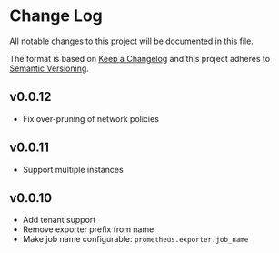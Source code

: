 # Change Log
All notable changes to this project will be documented in this file.

The format is based on [Keep a Changelog](http://keepachangelog.com/)
and this project adheres to [Semantic Versioning](http://semver.org/).
## v0.0.12
- Fix over-pruning of network policies

## v0.0.11
- Support multiple instances

## v0.0.10
- Add tenant support
- Remove exporter prefix from name
- Make job name configurable: `prometheus.exporter.job_name`
